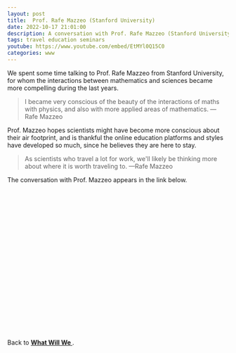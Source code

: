 ```yaml
---
layout: post
title:  Prof. Rafe Mazzeo (Stanford University)
date: 2022-10-17 21:01:00
description: A conversation with Prof. Rafe Mazzeo (Stanford University)
tags: travel education seminars
youtube: https://www.youtube.com/embed/EtMYl0Q15C0
categories: www
---
```


We spent some time talking to Prof. Rafe Mazzeo from Stanford University, for whom the  interactions between mathematics and sciences became more compelling during the last years.

<blockquote>
    I became very conscious of the beauty of the interactions of maths with physics, and also with more applied areas of mathematics. 
    —Rafe Mazzeo
</blockquote>

Prof. Mazzeo hopes scientists might have become more conscious about their air footprint, and is thankful the online education platforms and styles have developed so much, since he believes they are here to stay. 
 
<blockquote>
As scientists who travel a lot for work, we'll likely be thinking more about where it is worth traveling to. 
    —Rafe Mazzeo
</blockquote>

The conversation with Prof. Mazzeo appears in the link below. 

<div id="video-container" style="float: none; clear: both; width: 100%; position: relative; padding-bottom: 56.25%; padding-top: 25px; height: 0;">
	<object data="https://www.youtube.com/embed/EtMYl0Q15C0" style="position: absolute; top: 0; left: 0; width: 100%; height: 100%;"></object>
</div> 

<br>

Back to <a href="https://lauraschaposnik.com/www/"><b> What Will We </b> </a>.
 
